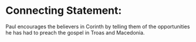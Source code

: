 # Connecting Statement:

Paul encourages the believers in Corinth by telling them of the opportunities he has had to preach the gospel in Troas and Macedonia.